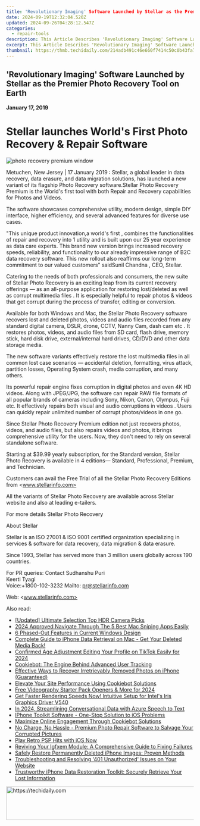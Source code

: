 ```yaml
---
title: 'Revolutionary Imaging' Software Launched by Stellar as the Premier Photo Recovery Tool on Earth
date: 2024-09-19T12:32:04.520Z
updated: 2024-09-26T04:28:12.547Z
categories:
  - repair-tools
description: This Article Describes 'Revolutionary Imaging' Software Launched by Stellar as the Premier Photo Recovery Tool on Earth
excerpt: This Article Describes 'Revolutionary Imaging' Software Launched by Stellar as the Premier Photo Recovery Tool on Earth
thumbnail: https://thmb.techidaily.com/214adb491c46e660f7414c50c0b43fa707653a1bb501fab4eb3e1c0ad873052e.jpg
---
```


## 'Revolutionary Imaging' Software Launched by Stellar as the Premier Photo Recovery Tool on Earth

**January 17, 2019**

# **Stellar launches World's First Photo Recovery & Repair Software**

![photo recovery premium window](https://www.stellarinfo.com/image/catalog/stellar_boxs/photo-recovery-premium-window.png)

 Metuchen, New Jersey | 17 January 2019 : Stellar, a global leader in data recovery, data erasure, and data migration solutions, has launched a new variant of its flagship Photo Recovery software.Stellar Photo Recovery Premium is the World's first tool with both Repair and Recovery capabilities for Photos and Videos.

 The software showcases comprehensive utility, modern design, simple DIY interface, higher efficiency, and several advanced features for diverse use cases.

 "This unique product innovation,a world's first , combines the functionalities of repair and recovery into 1 utility and is built upon our 25 year experience as data care experts. This brand new version brings increased recovery speeds, reliability, and functionality to our already impressive range of B2C data recovery software. This new rollout also reaffirms our long-term commitment to our valued customers" saidSunil Chandna , CEO, Stellar.

 Catering to the needs of both professionals and consumers, the new suite of Stellar Photo Recovery is an exciting leap from its current recovery offerings — as an all-purpose application for restoring lost/deleted as well as corrupt multimedia files . It is especially helpful to repair photos & videos that get corrupt during the process of transfer, editing or conversion.

 Available for both Windows and Mac, the Stellar Photo Recovery software recovers lost and deleted photos, videos and audio files recorded from any standard digital camera, DSLR, drone, CCTV, Nanny Cam, dash cam etc . It restores photos, videos, and audio files from SD card, flash drive, memory stick, hard disk drive, external/internal hard drives, CD/DVD and other data storage media.

 The new software variants effectively restore the lost multimedia files in all common lost case scenarios — accidental deletion, formatting, virus attack, partition losses, Operating System crash, media corruption, and many others.

 Its powerful repair engine fixes corruption in digital photos and even 4K HD videos. Along with JPEG/JPG, the software can repair RAW file formats of all popular brands of cameras including Sony, Nikon, Canon, Olympus, Fuji etc. It effectively repairs both visual and audio corruptions in videos . Users can quickly repair unlimited number of corrupt photos/videos in one go.

 Since Stellar Photo Recovery Premium edition not just recovers photos, videos, and audio files, but also repairs videos and photos, it brings comprehensive utility for the users. Now, they don't need to rely on several standalone software.

 Starting at $39.99 yearly subscription, for the Standard version, Stellar Photo Recovery is available in 4 editions— Standard, Professional, Premium, and Technician.

Customers can avail the Free Trial of all the Stellar Photo Recovery Editions from <www.stellarinfo.com>

 All the variants of Stellar Photo Recovery are available across Stellar website and also at leading e-tailers.

 For more details Stellar Photo Recovery

 About Stellar

 Stellar is an ISO 27001 & ISO 9001 certified organization specializing in services & software for data recovery, data migration & data erasure.

 Since 1993, Stellar has served more than 3 million users globally across 190 countries.

For PR queries:
Contact
 Sudhanshu Puri  
 Keerti Tyagi  
 Voice:+1800-102-3232
 Mailto: <pr@stellarinfo.com>

 Web: <www.stellarinfo.com>

<ins class="adsbygoogle"
     style="display:block"
     data-ad-format="autorelaxed"
     data-ad-client="ca-pub-7571918770474297"
     data-ad-slot="1223367746"></ins>

<ins class="adsbygoogle"
     style="display:block"
     data-ad-client="ca-pub-7571918770474297"
     data-ad-slot="8358498916"
     data-ad-format="auto"
     data-full-width-responsive="true"></ins>

<span class="atpl-alsoreadstyle">Also read:</span>
<div><ul>
<li><a href="https://some-tips.techidaily.com/updated-ultimate-selection-top-hdr-camera-picks/"><u>[Updated] Ultimate Selection Top HDR Camera Picks</u></a></li>
<li><a href="https://desktop-recording.techidaily.com/2024-approved-navigate-through-the-5-best-mac-sniping-apps-easily/"><u>2024 Approved Navigate Through The 5 Best Mac Sniping Apps Easily</u></a></li>
<li><a href="https://win11-tips.techidaily.com/6-phased-out-features-in-current-windows-design/"><u>6 Phased-Out Features in Current Windows Design</u></a></li>
<li><a href="https://data-safeguard.techidaily.com/complete-guide-to-iphone-data-retrieval-on-mac-get-your-deleted-media-back/"><u>Complete Guide to iPhone Data Retrieval on Mac - Get Your Deleted Media Back!</u></a></li>
<li><a href="https://extra-hints.techidaily.com/confirmed-age-adjustment-editing-your-profile-on-tiktok-easily-for-2024/"><u>Confirmed Age Adjustment Editing Your Profile on TikTok Easily for 2024</u></a></li>
<li><a href="https://data-safeguard.techidaily.com/cookiebot-the-engine-behind-advanced-user-tracking/"><u>Cookiebot: The Engine Behind Advanced User Tracking</u></a></li>
<li><a href="https://data-safeguard.techidaily.com/effective-ways-to-recover-irretrievably-removed-photos-on-iphone-guaranteed/"><u>Effective Ways to Recover Irretrievably Removed Photos on iPhone (Guaranteed)</u></a></li>
<li><a href="https://data-safeguard.techidaily.com/elevate-your-site-performance-using-cookiebot-solutions/"><u>Elevate Your Site Performance Using Cookiebot Solutions</u></a></li>
<li><a href="https://fox-friendly.techidaily.com/free-videography-starter-pack-openers-and-more-for-2024/"><u>Free Videography Starter Pack Openers & More for 2024</u></a></li>
<li><a href="https://hardware-help.techidaily.com/get-faster-rendering-speeds-now-intuitive-setup-for-intels-iris-graphics-driver-v540/"><u>Get Faster Rendering Speeds Now! Intuitive Setup for Intel's Iris Graphics Driver V540</u></a></li>
<li><a href="https://some-guidance.techidaily.com/in-2024-streamlining-conversational-data-with-azure-speech-to-text/"><u>In 2024, Streamlining Conversational Data with Azure Speech to Text</u></a></li>
<li><a href="https://data-safeguard.techidaily.com/iphone-toolkit-software-one-stop-solution-to-ios-problems/"><u>IPhone Toolkit Software - One-Stop Solution to iOS Problems</u></a></li>
<li><a href="https://data-safeguard.techidaily.com/maximize-online-engagement-through-cookiebot-solutions/"><u>Maximize Online Engagement Through Cookiebot Solutions</u></a></li>
<li><a href="https://data-safeguard.techidaily.com/no-charge-no-hassle-premium-photo-repair-software-to-salvage-your-corrupted-pictures/"><u>No Charge, No Hassle - Premium Photo Repair Software to Salvage Your Corrupted Pictures</u></a></li>
<li><a href="https://games-able.techidaily.com/1719164156571-play-retro-psp-hits-with-ios-now/"><u>Play Retro PSP Hits with iOS Now</u></a></li>
<li><a href="https://hardware-updates.techidaily.com/reviving-your-igfxem-module-a-comprehensive-guide-to-fixing-failures/"><u>Reviving Your Igfxem Module: A Comprehensive Guide to Fixing Failures</u></a></li>
<li><a href="https://data-safeguard.techidaily.com/safely-restore-permanently-deleted-iphone-images-proven-methods/"><u>Safely Restore Permanently Deleted iPhone Images: Proven Methods</u></a></li>
<li><a href="https://techno-recovery.techidaily.com/troubleshooting-and-resolving-401-unauthorized-issues-on-your-website/"><u>Troubleshooting and Resolving '401 Unauthorized' Issues on Your Website</u></a></li>
<li><a href="https://data-safeguard.techidaily.com/trustworthy-iphone-data-restoration-toolkit-securely-retrieve-your-lost-information/"><u>Trustworthy iPhone Data Restoration Toolkit: Securely Retrieve Your Lost Information</u></a></li>
</ul></div>

<!-- affiliate ads begin -->
<a href="https://unicoeye.pxf.io/c/5597632/2134498/18498" target="_top" id="2134498">
  <img src="//a.impactradius-go.com/display-ad/18498-2134498" border="0" alt="https://techidaily.com" width="720" height="90"/>
</a>
<img height="0" width="0" src="https://unicoeye.pxf.io/i/5597632/2134498/18498" style="position:absolute;visibility:hidden;" border="0" />
<!-- affiliate ads end -->

